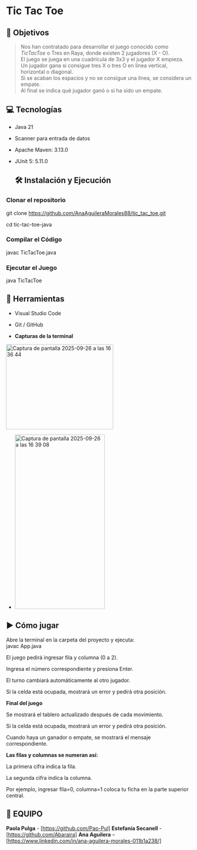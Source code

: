 # Tic Tac Toe

## 🎯 Objetivos

> Nos han contratado para desarrollar el juego conocido como *TicTacToe* o Tres en Raya, donde existen 2 jugadores (X - O).  
> El juego se juega en una cuadrícula de 3x3 y el jugador X empieza.  
> Un jugador gana si consigue tres X o tres O en línea vertical, horizontal o diagonal.  
> Si se acaban los espacios y no se consigue una línea, se considera un empate.  
> Al final se indica qué jugador ganó o si ha sido un empate.

## 💻 Tecnologías

- Java 21
- Scanner para entrada de datos
- Apache Maven: 3.13.0
- JUnit 5: 5.11.0

  ## 🛠️ Instalación y Ejecución

 ###  Clonar el repositorio

git clone https://github.com/AnaAguileraMorales88/tic_tac_toe.git

cd tic-tac-toe-java

 ### Compilar el Código

 javac TicTacToe.java

 ###  Ejecutar el Juego

 java TicTacToe


## 🔧 Herramientas

- Visual Studio Code  
- Git / GitHub

- **Capturas de la terminal**
<img width="291" height="231" alt="Captura de pantalla 2025-09-26 a las 16 36 44" src="https://github.com/user-attachments/assets/f81c100d-2edd-45f1-9b73-8efd36111c47" />

- <img width="244" height="474" alt="Captura de pantalla 2025-09-26 a las 16 39 08" src="https://github.com/user-attachments/assets/f3f91cd9-a61b-4c93-a270-f16670063984" />

## ▶ Cómo jugar

   Abre la terminal en la carpeta del proyecto y ejecuta:  
   javac App.java

El juego pedirá ingresar fila y columna (0 a 2).

Ingresa el número correspondiente y presiona Enter.

El turno cambiará automáticamente al otro jugador.

Si la celda está ocupada, mostrará un error y pedirá otra posición.

**Final del juego**

Se mostrará el tablero actualizado después de cada movimiento.

Si la celda está ocupada, mostrará un error y pedirá otra posición.

Cuando haya un ganador o empate, se mostrará el mensaje correspondiente.

**Las filas y columnas se numeran así:**

La primera cifra indica la fila.

La segunda cifra indica la columna.

Por ejemplo, ingresar fila=0, columna=1 coloca tu ficha en la parte superior central.

## 🤝 EQUIPO

**Paola Pulga** - [https://github.com/Pao-Pul]
**Estefanía Secanell** - [https://github.com/Abaraira]
**Ana Aguilera** – [https://www.linkedin.com/in/ana-aguilera-morales-011b1a238/]



